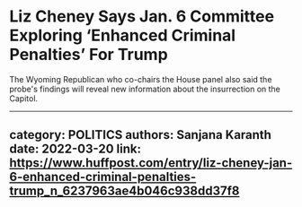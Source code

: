 # Liz Cheney Says Jan. 6 Committee Exploring ‘Enhanced Criminal Penalties’ For Trump

The Wyoming Republican who co-chairs the House panel also said the probe's findings will reveal new information about the insurrection on the Capitol.

---
category: POLITICS
authors: Sanjana Karanth
date: 2022-03-20
link: https://www.huffpost.com/entry/liz-cheney-jan-6-enhanced-criminal-penalties-trump_n_6237963ae4b046c938dd37f8
---
